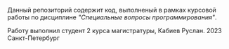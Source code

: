 Данный репозиторий содержит код, выполненый в рамках курсовой работы по дисциплине *"Специальные вопросы программирования"*. 

Работу выполнил студент 2 курса магистратуры, Кабиев Руслан. 
2023 Санкт-Петербург